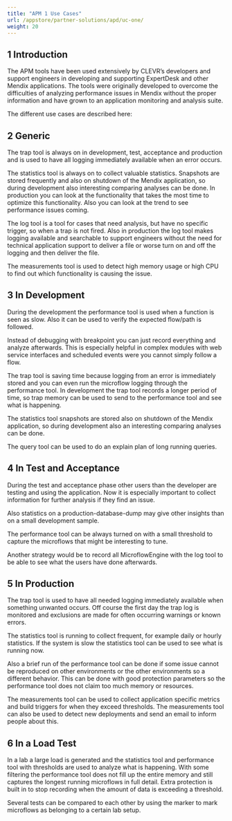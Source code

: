 ```yaml
---
title: "APM 1 Use Cases"
url: /appstore/partner-solutions/apd/uc-one/
weight: 20
---
```


## 1 Introduction

The APM tools have been used extensively by CLEVR’s developers and support engineers in developing and supporting ExpertDesk and other Mendix applications. The tools were originally developed to overcome the difficulties of analyzing performance issues in Mendix without the proper information and have grown to an application monitoring and analysis suite.

The different use cases are described here:

## 2 Generic

The trap tool is always on in development, test, acceptance and production and is used to have all logging immediately available when an error occurs.

The statistics tool is always on to collect valuable statistics. Snapshots are stored frequently and also on shutdown of the Mendix application, so during development also interesting comparing analyses can be done. In production you can look at the functionality that takes the most time to optimize this functionality. Also you can look at the trend to see performance issues coming.

The log tool is a tool for cases that need analysis, but have no specific trigger, so when a trap is not fired. Also in production the log tool makes logging available and searchable to support engineers without the need for technical application support to deliver a file or worse turn on and off the logging and then deliver the file.

The measurements tool is used to detect high memory usage or high CPU to find out which functionality is causing the issue.

## 3 In Development

During the development the performance tool is used when a function is seen as slow. Also it can be used to verify the expected flow/path is followed.

Instead of debugging with breakpoint you can just record everything and analyze afterwards. This is especially helpful in complex modules with web service interfaces and scheduled events were you cannot simply follow a flow.

The trap tool is saving time because logging from an error is immediately stored and you can even run the microflow logging through the performance tool. In development the trap tool records a longer period of time, so trap memory can be used to send to the performance tool and see what is happening.

The statistics tool snapshots are stored also on shutdown of the Mendix application, so during development also an interesting comparing analyses can be done.

The query tool can be used to do an explain plan of long running queries.

## 4 In Test and Acceptance

During the test and acceptance phase other users than the developer are testing and using the application. Now it is especially important to collect information for further analysis if they find an issue.

Also statistics on a production-database-dump may give other insights than on a small development sample.

The performance tool can be always turned on with a small threshold to capture the microflows that might be interesting to tune.

Another strategy would be to record all MicroflowEngine with the log tool to be able to see what the users have done afterwards.

## 5 In Production

The trap tool is used to have all needed logging immediately available when something unwanted occurs. Off course the first day the trap log is monitored and exclusions are made for often occurring warnings or known errors.

The statistics tool is running to collect frequent, for example daily or hourly statistics.  If the system is slow the statistics tool can be used to see what is running now.

Also a brief run of the performance tool can be done if some issue cannot be reproduced on other environments or the other environments so a different behavior. This can be done with good protection parameters so the performance tool does not claim too much memory or resources.

The measurements tool can be used to collect application specific metrics and build triggers for when they exceed thresholds. The measurements tool can also be used to detect new deployments and send an email to inform people about this.

## 6 In a Load Test

In a lab a large load is generated and the statistics tool and performance tool with thresholds are used to analyze what is happening. With some filtering  the performance tool does not fill up the entire memory and still captures the longest running microflows in full detail. Extra protection is built in to stop recording when the amount of data is exceeding a threshold.

Several tests can be compared to each other by using the marker to mark microflows as belonging to a certain lab setup.
